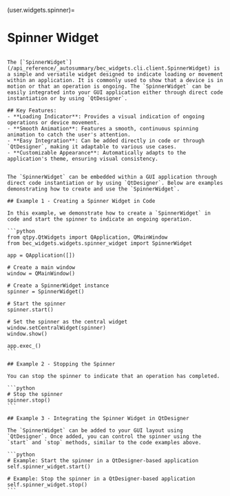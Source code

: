 (user.widgets.spinner)=

# Spinner Widget

````{tab} Overview

The [`SpinnerWidget`](/api_reference/_autosummary/bec_widgets.cli.client.SpinnerWidget) is a simple and versatile widget designed to indicate loading or movement within an application. It is commonly used to show that a device is in motion or that an operation is ongoing. The `SpinnerWidget` can be easily integrated into your GUI application either through direct code instantiation or by using `QtDesigner`.

## Key Features:
- **Loading Indicator**: Provides a visual indication of ongoing operations or device movement.
- **Smooth Animation**: Features a smooth, continuous spinning animation to catch the user's attention.
- **Easy Integration**: Can be added directly in code or through `QtDesigner`, making it adaptable to various use cases.
- **Customizable Appearance**: Automatically adapts to the application's theme, ensuring visual consistency.

````

````{tab} Examples

The `SpinnerWidget` can be embedded within a GUI application through direct code instantiation or by using `QtDesigner`. Below are examples demonstrating how to create and use the `SpinnerWidget`.

## Example 1 - Creating a Spinner Widget in Code

In this example, we demonstrate how to create a `SpinnerWidget` in code and start the spinner to indicate an ongoing operation.

```python
from qtpy.QtWidgets import QApplication, QMainWindow
from bec_widgets.widgets.spinner_widget import SpinnerWidget

app = QApplication([])

# Create a main window
window = QMainWindow()

# Create a SpinnerWidget instance
spinner = SpinnerWidget()

# Start the spinner
spinner.start()

# Set the spinner as the central widget
window.setCentralWidget(spinner)
window.show()

app.exec_()
```

## Example 2 - Stopping the Spinner

You can stop the spinner to indicate that an operation has completed.

```python
# Stop the spinner
spinner.stop()
```

## Example 3 - Integrating the Spinner Widget in QtDesigner

The `SpinnerWidget` can be added to your GUI layout using `QtDesigner`. Once added, you can control the spinner using the `start` and `stop` methods, similar to the code examples above.

```python
# Example: Start the spinner in a QtDesigner-based application
self.spinner_widget.start()

# Example: Stop the spinner in a QtDesigner-based application
self.spinner_widget.stop()
```

````
